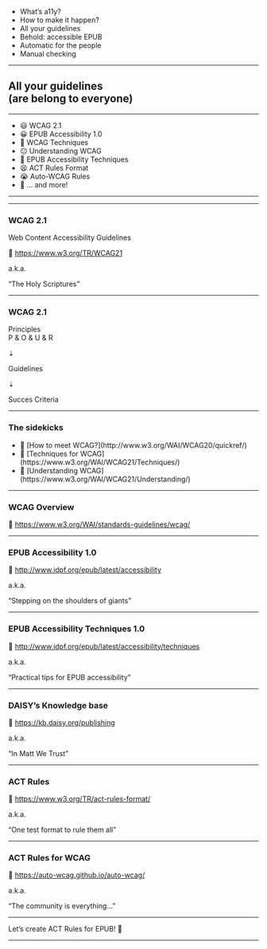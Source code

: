 - What’s a11y?
- How to make it happen?
- All your guidelines <!-- .element: class="selected" -->
- Behold: accessible EPUB
- Automatic for the people
- Manual checking

<!-- .element: class="toc no-bullets" -->

---

## All your guidelines <br>(are belong to everyone)

---

- 😃 WCAG 2.1<!-- .element: class="fragment"-->
- 😀 EPUB Accessibility 1.0 <!-- .element: class="fragment" -->
- 🙂 WCAG Techniques <!-- .element: class="fragment" -->
- 😐 Understanding WCAG <!-- .element: class="fragment" -->
- 🙁 EPUB Accessibility Techniques <!-- .element: class="fragment" -->
- 😫 ACT Rules Format <!-- .element: class="fragment" -->
- 😭 Auto-WCAG Rules <!-- .element: class="fragment" -->
- 🤯 … and more! <!-- .element: class="fragment" -->

<!-- .element: class="no-bullets" -->

---

<!-- .slide: data-background-video="assets/overwhelmed.mp4" data-background-size="contain" data-background-video-loop="true"-->

---

### WCAG 2.1

Web Content Accessibility Guidelines

🔖 https://www.w3.org/TR/WCAG21

<div class="fragment">
<p>a.k.a.</p>
<p>“The Holy Scriptures”</p>
</div>

---

### WCAG 2.1

Principles<br>
P <span class="smaller">&</span>
O <span class="smaller">&</span>
U <span class="smaller">&</span>
R

⇣

Guidelines

⇣

Succes Criteria

---

### The sidekicks


- <!-- .element: class="fragment"--> 🔖 [How to meet WCAG?](http://www.w3.org/WAI/WCAG20/quickref/)
- <!-- .element: class="fragment"--> 🔖 [Techniques for WCAG](https://www.w3.org/WAI/WCAG21/Techniques/)
- <!-- .element: class="fragment"--> 🔖 [Understanding WCAG](https://www.w3.org/WAI/WCAG21/Understanding/)

<!-- .element: class="no-bullets" -->


---

### WCAG Overview

🔖 https://www.w3.org/WAI/standards-guidelines/wcag/

---

### EPUB Accessibility 1.0

🔖 http://www.idpf.org/epub/latest/accessibility

<div class="fragment">
<p>a.k.a.</p>
<p>“Stepping on the shoulders of giants”</p>
</div>

---

### EPUB Accessibility Techniques 1.0

🔖 http://www.idpf.org/epub/latest/accessibility/techniques

<div class="fragment">
<p>a.k.a.</p>
<p>“Practical tips for EPUB accessibility”</p>
</div>

---

### DAISY’s Knowledge base

🔖 https://kb.daisy.org/publishing

<div class="fragment">
<p>a.k.a.</p>
<p>“In Matt We Trust”</p>
</div>

---

### ACT Rules

🔖 https://www.w3.org/TR/act-rules-format/

<div class="fragment">
<p>a.k.a.</p>
<p>“One test format to rule them all”</p>
</div>

---

### ACT Rules for WCAG

🔖 https://auto-wcag.github.io/auto-wcag/

<div class="fragment">
<p>a.k.a.</p>
<p>“The community is everything…”</p>
</div>

---

Let’s create ACT Rules for EPUB! 🚀

---

<!-- .slide: data-background-video="assets/cookie-monster-dance.mp4" data-background-size="contain" data-background-video-loop="true"-->